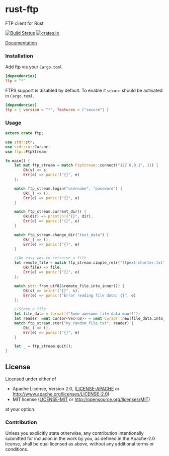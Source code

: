 rust-ftp
================

FTP client for Rust

[![Build Status](https://travis-ci.org/mattnenterprise/rust-ftp.svg)](https://travis-ci.org/mattnenterprise/rust-ftp)
[![crates.io](http://meritbadge.herokuapp.com/ftp)](https://crates.io/crates/ftp)

[Documentation](http://mattnenterprise.github.io/rust-ftp)

### Installation

Add ftp via your `Cargo.toml`
```toml
[dependencies]
ftp = "*"
```

FTPS support is disabled by default. To enable it `secure` should be activated in `Cargo.toml`.
```toml
[dependencies]
ftp = { version = "*", features = ["secure"] }
```

### Usage
```rust
extern crate ftp;

use std::str;
use std::io::Cursor;
use ftp::FtpStream;

fn main() {
	let mut ftp_stream = match FtpStream::connect("127.0.0.1", 21) {
        Ok(s) => s,
        Err(e) => panic!("{}", e)
    };

    match ftp_stream.login("username", "password") {
        Ok(_) => (),
        Err(e) => panic!("{}", e)
    }

    match ftp_stream.current_dir() {
        Ok(dir) => println!("{}", dir),
        Err(e) => panic!("{}", e)
    }

    match ftp_stream.change_dir("test_data") {
        Ok(_) => (),
        Err(e) => panic!("{}", e)
    }

    //An easy way to retreive a file
    let remote_file = match ftp_stream.simple_retr("ftpext-charter.txt") {
        Ok(file) => file,
        Err(e) => panic!("{}", e)
    };

    match str::from_utf8(&remote_file.into_inner()) {
        Ok(s) => print!("{}", s),
        Err(e) => panic!("Error reading file data: {}", e)
    };

    //Store a file
    let file_data = format!("Some awesome file data man!!");
    let reader: &mut Cursor<Vec<u8>> = &mut Cursor::new(file_data.into_bytes());
    match ftp_stream.stor("my_random_file.txt", reader) {
        Ok(_) => (),
        Err(e) => panic!("{}", e)
    }

    let _ = ftp_stream.quit();
}

```

## License

Licensed under either of

 * Apache License, Version 2.0, ([LICENSE-APACHE](LICENSE-APACHE) or http://www.apache.org/licenses/LICENSE-2.0)
 * MIT license ([LICENSE-MIT](LICENSE-MIT) or http://opensource.org/licenses/MIT)

at your option.

### Contribution

Unless you explicitly state otherwise, any contribution intentionally
submitted for inclusion in the work by you, as defined in the Apache-2.0
license, shall be dual licensed as above, without any additional terms or
conditions.
